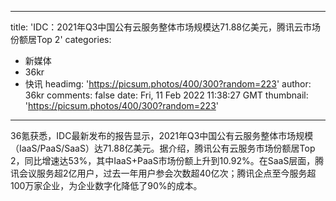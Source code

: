 
---
title: 'IDC：2021年Q3中国公有云服务整体市场规模达71.88亿美元，腾讯云市场份额居Top 2'
categories: 
 - 新媒体
 - 36kr
 - 快讯
headimg: 'https://picsum.photos/400/300?random=223'
author: 36kr
comments: false
date: Fri, 11 Feb 2022 11:38:27 GMT
thumbnail: 'https://picsum.photos/400/300?random=223'
---

<div>   
36氪获悉，IDC最新发布的报告显示，2021年Q3中国公有云服务整体市场规模（IaaS/PaaS/SaaS）达71.88亿美元。据介绍，腾讯公有云服务市场份额居Top 2，同比增速达53%，其中IaaS+PaaS市场份额上升到10.92%。在SaaS层面，腾讯会议服务超2亿用户，过去一年用户参会次数超40亿次；腾讯企点至今服务超100万家企业，为企业数字化降低了90%的成本。  
</div>
            